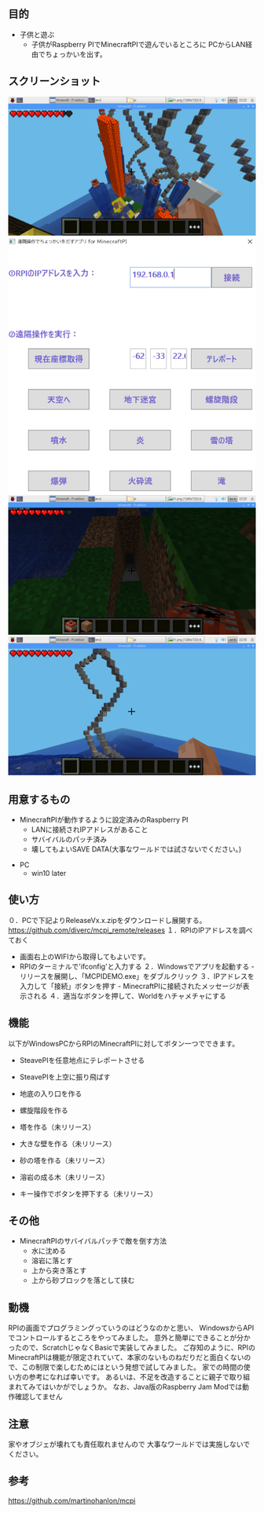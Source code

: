 目的
----
* 子供と遊ぶ
  - 子供がRaspberry PIでMinecraftPIで遊んでいるところに
    PCからLAN経由でちょっかいを出す。

スクリーンショット
------------------

![2](./img/02.png)
![0](./img/mcpi.png)
![3](./img/03.png)
![6](./img/06.png)


用意するもの
-------------
* MinecraftPIが動作するように設定済みのRaspberry PI
  - LANに接続されIPアドレスがあること
  - サバイバルのパッチ済み
  - 壊してもよいSAVE DATA(大事なワールドでは試さないでください。)
+ PC
  - win10 later

使い方
-------
０．PCで下記よりReleaseVx.x.zipをダウンロードし展開する。
    https://github.com/diverc/mcpi_remote/releases
１．RPIのIPアドレスを調べておく
   - 画面右上のWIFIから取得してもよいです。
   - RPIのターミナルで'ifconfig'と入力する
２．Windowsでアプリを起動する
    - リリースを展開し、「MCPIDEMO.exe」をダブルクリック
３．IPアドレスを入力して「接続」ボタンを押す
    - MinecraftPIに接続されたメッセージが表示される
４．適当なボタンを押して、Worldをハチャメチャにする


機能
-----
以下がWindowsPCからRPIのMinecraftPIに対してボタン一つでできます。
* SteavePIを任意地点にテレポートさせる
* SteavePIを上空に振り飛ばす
* 地底の入り口を作る
* 螺旋階段を作る

* 塔を作る（未リリース）
* 大きな壁を作る（未リリース）
* 砂の塔を作る（未リリース）
* 溶岩の成る木（未リリース）
* キー操作でボタンを押下する（未リリース）

その他
-------
* MinecraftPIのサバイバルパッチで敵を倒す方法
  - 水に沈める
  - 溶岩に落とす
  - 上から突き落とす
  - 上から砂ブロックを落として挟む


動機
----
RPIの画面でプログラミングっていうのはどうなのかと思い、
WindowsからAPIでコントロールするところをやってみました。
意外と簡単にできることが分かったので、ScratchじゃなくBasicで実装してみました。
ご存知のように、RPIのMinecraftPIは機能が限定されていて、本家のないものねだりだと面白くないので、この制限で楽しむためにはという発想で試してみました。
家での時間の使い方の参考になれば幸いです。
あるいは、不足を改造することに親子で取り組まれてみてはいかがでしょうか。
なお、Java版のRaspberry Jam Modでは動作確認してません


注意
----
家やオブジェが壊れても責任取れませんので
大事なワールドでは実施しないでください。


参考
----
https://github.com/martinohanlon/mcpi

